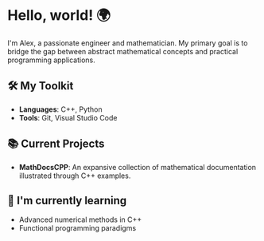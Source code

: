 # Hello, world! 🌍

I'm Alex, a passionate engineer and mathematician. My primary goal is to bridge the gap between abstract mathematical concepts and practical programming applications.

## 🛠️ My Toolkit
- **Languages**: C++, Python
- **Tools**: Git, Visual Studio Code

## 📚 Current Projects
- **MathDocsCPP**: An expansive collection of mathematical documentation illustrated through C++ examples.

## 🌱 I'm currently learning
- Advanced numerical methods in C++
- Functional programming paradigms

<!--
**hhofn/hhofn** is a ✨ _special_ ✨ repository because its `README.md` (this file) appears on your GitHub profile.

Here are some ideas to get you started:

- 🔭 I’m currently working on ...
- 🌱 I’m currently learning ...
- 👯 I’m looking to collaborate on ...
- 🤔 I’m looking for help with ...
- 💬 Ask me about ...
- 📫 How to reach me: ...
- 😄 Pronouns: ...
- ⚡ Fun fact: ...
-->
